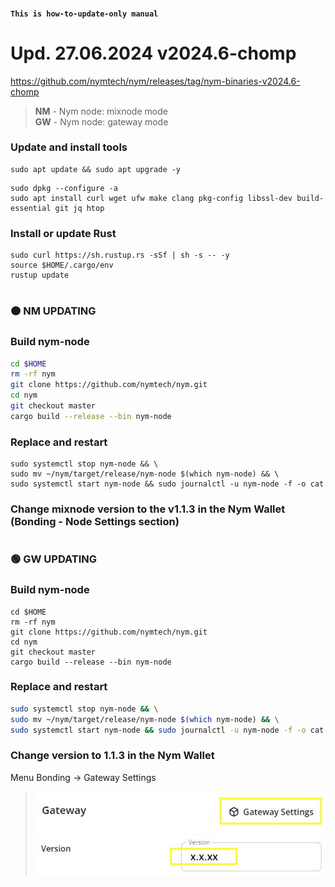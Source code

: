 #### `This is how-to-update-only manual`

# Upd. 27.06.2024 v2024.6-chomp

https://github.com/nymtech/nym/releases/tag/nym-binaries-v2024.6-chomp
> 
> **NM** - Nym node: mixnode mode    
> **GW** - Nym node: gateway mode

<!-- ################################################################
> **NR** - Nym node, mode Network Requestor    
################################################################ -->


### Update and install tools
```
sudo apt update && sudo apt upgrade -y
```
```
sudo dpkg --configure -a
sudo apt install curl wget ufw make clang pkg-config libssl-dev build-essential git jq htop
```

### Install or update Rust
```
sudo curl https://sh.rustup.rs -sSf | sh -s -- -y
source $HOME/.cargo/env
rustup update
```

#

### 🟠 NM UPDATING
### Build nym-node
```bash
cd $HOME
rm -rf nym
git clone https://github.com/nymtech/nym.git
cd nym
git checkout master
cargo build --release --bin nym-node
```

<!--
git checkout release/ v 1_1_15
-->

### Replace and restart
```
sudo systemctl stop nym-node && \
sudo mv ~/nym/target/release/nym-node $(which nym-node) && \
sudo systemctl start nym-node && sudo journalctl -u nym-node -f -o cat
```

### Change mixnode version to the v1.1.3 in the Nym Wallet (Bonding - Node Settings section)

#

### 🟢 **GW UPDATING**
### Build nym-node
```
cd $HOME
rm -rf nym
git clone https://github.com/nymtech/nym.git
cd nym
git checkout master
cargo build --release --bin nym-node
```

### Replace and restart
```bash
sudo systemctl stop nym-node && \
sudo mv ~/nym/target/release/nym-node $(which nym-node) && \
sudo systemctl start nym-node && sudo journalctl -u nym-node -f -o cat
```

### Change version to 1.1.3 in the Nym Wallet
Menu Bonding -> Gateway Settings    
> ![](https://github.com/toolfun/_pics/blob/988df446b0c9c368b68d03503a56b8b74362b505/gwsett.jpg)    
> ![](https://github.com/toolfun/_pics/blob/988df446b0c9c368b68d03503a56b8b74362b505/gwsett2.jpg)    

<!-- ######################################### Service GW #############

```
[Unit]
Description=Nym-node-GW

[Service]
User=$USER
ExecStart=/usr/local/bin/nym-node run --id <NODE_ID> --mode exit-gateway --deny-init
KillSignal=SIGINT
Restart=on-failure
RestartSec=5
StartLimitInterval=350
StartLimitBurst=10
LimitNOFILE=65535

[Install]
WantedBy=multi-user.target
```


```
[Unit]
Description=Nym-node-mixnode

[Service]
User=$USER
ExecStart=/usr/local/bin/nym-node run --id <NODE_ID> --mode mixnode --deny-init --public-ips <IPv4>
KillSignal=SIGINT
Restart=on-failure
RestartSec=10
StartLimitInterval=350
StartLimitBurst=10
LimitNOFILE=65535

[Install]
WantedBy=multi-user.target
EOF
```


######################################### Service GW ############# -->
